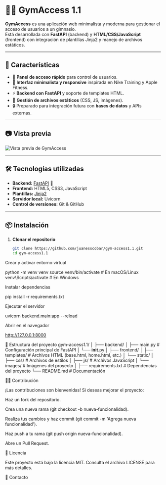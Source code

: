 # 🏋️‍♂️ GymAccess 1.1

**GymAccess** es una aplicación web minimalista y moderna para gestionar el acceso de usuarios a un gimnasio.  
Está desarrollada con **FastAPI** (backend) y **HTML/CSS/JavaScript** (frontend) con integración de plantillas Jinja2 y manejo de archivos estáticos.

---

## 🚀 Características

- 📌 **Panel de acceso rápido** para control de usuarios.
- 🎨 **Interfaz minimalista y responsive** inspirada en Nike Training y Apple Fitness.
- ⚡ **Backend con FastAPI** y soporte de templates HTML.
- 📂 **Gestión de archivos estáticos** (CSS, JS, imágenes).
- 🔒 Preparado para integración futura con **bases de datos** y APIs externas.

---

## 📷 Vista previa

![Vista previa de GymAccess](frontend/static/images/preview.png)

---

## 🛠 Tecnologías utilizadas

- **Backend:** [FastAPI](https://fastapi.tiangolo.com/) 🐍
- **Frontend:** HTML5, CSS3, JavaScript
- **Plantillas:** [Jinja2](https://jinja.palletsprojects.com/)
- **Servidor local:** Uvicorn
- **Control de versiones:** Git & GitHub

---

## 📦 Instalación

1. **Clonar el repositorio**
   ```bash
   git clone https://github.com/juanesscobar/gym-access1.1.git
   cd gym-access1.1
Crear y activar entorno virtual

python -m venv venv
source venv/bin/activate   # En macOS/Linux
venv\Scripts\activate      # En Windows


Instalar dependencias

pip install -r requirements.txt


Ejecutar el servidor

uvicorn backend.main:app --reload


Abrir en el navegador

http://127.0.0.1:8000

📂 Estructura del proyecto
gym-access1.1/
│
├── backend/
│   ├── main.py             # Configuración principal de FastAPI
│   └── __init__.py
│
├── frontend/
│   ├── templates/          # Archivos HTML (base.html, home.html, etc.)
│   └── static/
│       ├── css/            # Archivos de estilos
│       ├── js/             # Archivos JavaScript
│       └── images/         # Imágenes del proyecto
│
├── requirements.txt        # Dependencias del proyecto
└── README.md               # Documentación

🧑‍💻 Contribución

¡Las contribuciones son bienvenidas!
Si deseas mejorar el proyecto:

Haz un fork del repositorio.

Crea una nueva rama (git checkout -b nueva-funcionalidad).

Realiza tus cambios y haz commit (git commit -m 'Agrega nueva funcionalidad').

Haz push a tu rama (git push origin nueva-funcionalidad).

Abre un Pull Request.

📄 Licencia

Este proyecto está bajo la licencia MIT.
Consulta el archivo LICENSE
 para más detalles.

💬 Contacto
